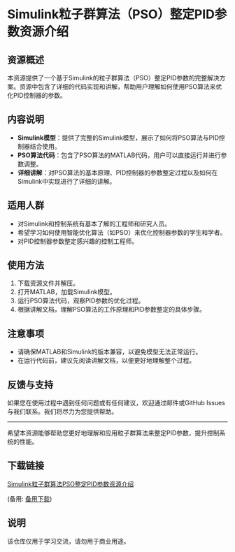 # Simulink粒子群算法（PSO）整定PID参数资源介绍

## 资源概述

本资源提供了一个基于Simulink的粒子群算法（PSO）整定PID参数的完整解决方案。资源中包含了详细的代码实现和讲解，帮助用户理解如何使用PSO算法来优化PID控制器的参数。

## 内容说明

- **Simulink模型**：提供了完整的Simulink模型，展示了如何将PSO算法与PID控制器结合使用。
- **PSO算法代码**：包含了PSO算法的MATLAB代码，用户可以直接运行并进行参数调整。
- **详细讲解**：对PSO算法的基本原理、PID控制器的参数整定过程以及如何在Simulink中实现进行了详细的讲解。

## 适用人群

- 对Simulink和控制系统有基本了解的工程师和研究人员。
- 希望学习如何使用智能优化算法（如PSO）来优化控制器参数的学生和学者。
- 对PID控制器参数整定感兴趣的控制工程师。

## 使用方法

1. 下载资源文件并解压。
2. 打开MATLAB，加载Simulink模型。
3. 运行PSO算法代码，观察PID参数的优化过程。
4. 根据讲解文档，理解PSO算法的工作原理和PID参数整定的具体步骤。

## 注意事项

- 请确保MATLAB和Simulink的版本兼容，以避免模型无法正常运行。
- 在运行代码前，建议先阅读讲解文档，以便更好地理解整个过程。

## 反馈与支持

如果您在使用过程中遇到任何问题或有任何建议，欢迎通过邮件或GitHub Issues与我们联系。我们将尽力为您提供帮助。

---

希望本资源能够帮助您更好地理解和应用粒子群算法来整定PID参数，提升控制系统的性能。

## 下载链接
[Simulink粒子群算法PSO整定PID参数资源介绍](https://pan.quark.cn/s/022cfcb89f86) 

(备用: [备用下载](https://pan.baidu.com/s/1ftGyW5XXUI259i5E_RPLhg?pwd=1234))

## 说明

该仓库仅用于学习交流，请勿用于商业用途。
